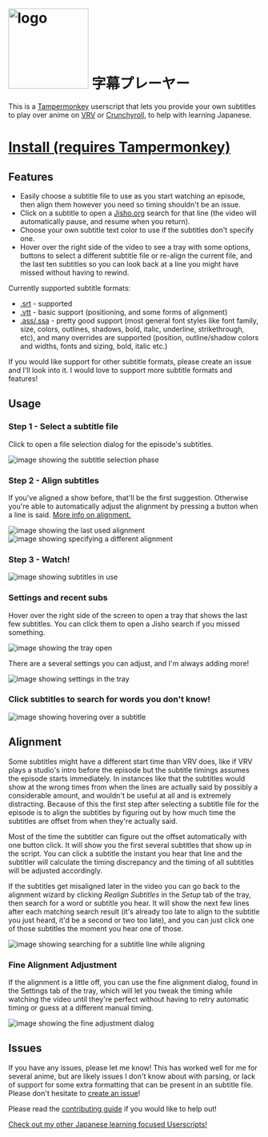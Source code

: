 # <img src="https://raw.githubusercontent.com/sheodox/jimaku-player/master/static/logo.svg?sanitize=true" width="160" height="160" alt="logo"> 字幕プレーヤー

This is a [Tampermonkey](https://www.tampermonkey.net/) userscript that lets you provide your own subtitles to play over anime on
 [VRV](https://vrv.co/) or [Crunchyroll](https://www.crunchyroll.com/), to help with learning
  Japanese.

# [Install (requires Tampermonkey)](https://github.com/sheodox/jimaku-player/raw/master/dist/jimaku-player.user.js)

## Features

* Easily choose a subtitle file to use as you start watching an episode, then align them however
 you need so timing shouldn't be an issue.
* Click on a subtitle to open a [Jisho.org](https://jisho.org) search for that line (the video
 will automatically pause, and resume when you return).
* Choose your own subtitle text color to use if the subtitles don't specify one.
* Hover over the right side of the video to see a tray with some options, buttons to select a
 different subtitle file or re-align the current file, and the last ten subtitles so you
 can look back at a line you might have missed without having to rewind.

Currently supported subtitle formats:
* [.srt](https://en.wikipedia.org/wiki/SubRip) - supported
* [.vtt](https://developer.mozilla.org/en-US/docs/Web/API/WebVTT_API) - basic support
 (positioning, and some forms of alignment)
* [.ass/.ssa](https://en.wikipedia.org/wiki/SubStation_Alpha) - pretty good support (most general
 font styles like font family, size, colors, outlines, shadows, bold, italic, underline, strikethrough,
 etc), and many overrides are supported (position, outline/shadow colors and widths, fonts and
  sizing, bold, italic etc.)

If you would like support for other subtitle formats, please create an issue and I'll look into
 it. I would love to support more subtitle formats and features!

## Usage

### Step 1 - Select a subtitle file

Click to open a file selection dialog for the episode's subtitles.

![image showing the subtitle selection phase](https://raw.githubusercontent.com/sheodox/jimaku-player/master/images/select-subs.png)

### Step 2 - Align subtitles

If you've aligned a show before, that'll be the first suggestion. Otherwise you're able to
 automatically adjust the alignment by pressing a button when a line is said. [More info
  on alignment.](#alignment)

![image showing the last used alignment](https://raw.githubusercontent.com/sheodox/jimaku-player/master/images/align-subs-remembered.png)
![image showing specifying a different alignment](https://raw.githubusercontent.com/sheodox/jimaku-player/master/images/align-auto.png)

### Step 3 - Watch!

![image showing subtitles in use](https://raw.githubusercontent.com/sheodox/jimaku-player/master/images/subtitles.png)

### Settings and recent subs

Hover over the right side of the screen to open a tray that shows the last few subtitles. You can
 click them to open a Jisho search if you missed something.

![image showing the tray open](https://raw.githubusercontent.com/sheodox/jimaku-player/master/images/tray.png)

There are a several settings you can adjust, and I'm always adding more!

![image showing settings in the tray](https://raw.githubusercontent.com/sheodox/jimaku-player/master/images/tray-settings.png)

### Click subtitles to search for words you don't know!

![image showing hovering over a subtitle](https://raw.githubusercontent.com/sheodox/jimaku-player/master/images/click-to-search.png)


## Alignment

Some subtitles might have a different start time than VRV does, like if VRV plays a studio's
 intro before the episode but the subtitle timings assumes the episode starts immediately. In
 instances like that the subtitles would show at the wrong times from when the lines are actually said by
 possibly a considerable amount, and wouldn't be useful at all and is extremely distracting.
 Because of this the first step after selecting a subtitle file for the episode is to align the
 subtitles by figuring out by how much time the subtitles are offset from when they're actually
 said.
 
Most of the time the subtitler can figure out the offset automatically with one button click. It
 will show you the first several subtitles that show up in the script. You can click a subtitle the instant you
 hear that line and the subtitler will calculate the timing discrepancy and the timing of all
 subtitles will be adjusted accordingly.

If the subtitles get misaligned later in the video you can go back to the alignment wizard by
 clicking *Realign Subtitles* in the *Setup* tab of the tray, then search for a word or subtitle
 you hear. It will show the next few lines after each matching search result (it's already too
 late to align to the subtitle you just heard, it'd be a second or two too late), and you can just
  click one of those subtitles the moment you hear one of those.
 
![image showing searching for a subtitle line while aligning](https://raw.githubusercontent.com/sheodox/jimaku-player/master/images/align-auto-searched.png)

### Fine Alignment Adjustment

If the alignment is a little off, you can use the fine alignment dialog, found in the Settings
 tab of the tray, which will let you tweak the timing while watching the video until they're
 perfect without having to retry automatic timing or guess at a different manual timing.
 
![image showing the fine adjustment dialog](https://raw.githubusercontent.com/sheodox/jimaku-player/master/images/fine-adjustment.png)

## Issues

If you have any issues, please let me know! This has worked well for me for several anime,
but are likely issues I don't know about with parsing, or lack of support for some extra
 formatting that can be present in an subtitle file. Please don't hesitate to 
 [create an issue](https://github.com/sheodox/jimaku-player/issues/new)!
 
Please read the [contributing guide](https://github.com/sheodox/jimaku-player/blob/master/CONTRIBUTING.md) if you would like to help out!

[Check out my other Japanese learning focused Userscripts!](https://github.com/sheodox/japanese-userscripts#vrv-srt-playeruserjs)
